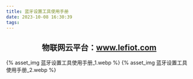 ```yaml
---
title: 蓝牙设置工具使用手册
date: 2023-10-08 16:30:39
tags:
---
```

## <center>物联网云平台：www.lefiot.com</center>

{% asset_img 蓝牙设置工具使用手册_1.webp %}
{% asset_img 蓝牙设置工具使用手册_2.webp %}